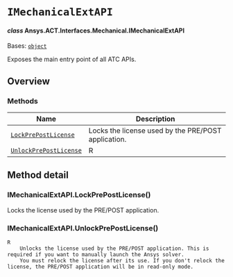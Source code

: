 # `IMechanicalExtAPI`

<a id="ansys.mechanical.stubs.v242.Ansys.ACT.Interfaces.Mechanical.IMechanicalExtAPI"></a>

#### *class* Ansys.ACT.Interfaces.Mechanical.IMechanicalExtAPI

Bases: [`object`](https://docs.python.org/3/library/functions.html#object)

Exposes the main entry point of all ATC APIs.

<!-- !! processed by numpydoc !! -->

<a id="overview"></a>

## Overview

### Methods

| Name | Description |
|-------------------------------------------------------------------|-------------------------------------------------------|
| [`LockPrePostLicense`](#IMechanicalExtAPI.LockPrePostLicense)     | Locks the license used by the PRE/POST application.   |
| [`UnlockPrePostLicense`](#IMechanicalExtAPI.UnlockPrePostLicense) | R                                                     |

<a id="method-detail"></a>

## Method detail

<a id="IMechanicalExtAPI.LockPrePostLicense"></a>

### IMechanicalExtAPI.LockPrePostLicense()

Locks the license used by the PRE/POST application.

<!-- !! processed by numpydoc !! -->

<a id="IMechanicalExtAPI.UnlockPrePostLicense"></a>

### IMechanicalExtAPI.UnlockPrePostLicense()

```text
R
    Unlocks the license used by the PRE/POST application. This is required if you want to manually launch the Ansys solver.
    You must relock the license after its use. If you don't relock the license, the PRE/POST application will be in read-only mode.
```

<!-- !! processed by numpydoc !! -->

